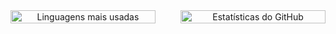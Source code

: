 <div align="center" style="display: flex; justify-content: space-between; gap: 20px; align-items: stretch;">
  <div style="width: 46%; display: flex; flex-direction: column;">
    <img src="https://github-readme-stats.vercel.app/api/top-langs/?username=aprendizarthur&layout=compact&theme=dark&cache_seconds=1800" alt="Linguagens mais usadas" style="width: 100%; height: auto;" />
  </div>
  <div style="width: 46%; display: flex; flex-direction: column;">
    <img src="https://github-readme-stats.vercel.app/api?username=aprendizarthur&show_icons=true&theme=dark&cache_seconds=1800" alt="Estatísticas do GitHub" style="width: 100%; height: auto;" />
  </div>
</div>
